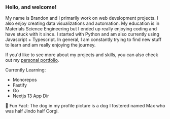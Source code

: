 ### Hello, and welcome! 

My name is Brandon and I primarily work on web development projects. I also enjoy creating data visualizations and automation. My education is in Materials Science Engineering but I ended up really enjoying coding and have stuck with it since. I started with Python and am also currently using Javascript + Typescript. In general, I am constantly trying to find new stuff to learn and am really enjoying the journey.

If you'd like to see more about my projects and skills, you can also check out my [personal portfolio](https://brandma.dev/).

Currently Learning:
- Monorepos
- Fastify
- Go
- Nextjs 13 App Dir

:dog: Fun Fact: The dog in my profile picture is a dog I fostered named Max who was half Jindo half Corgi.

